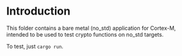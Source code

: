 # Introduction

This folder contains a bare metal (no_std) application for Cortex-M, intended
to be used to test crypto functions on no_std targets.

To test, just `cargo run`.
